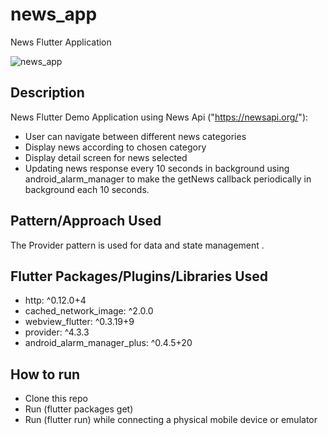 # news_app

News Flutter Application

![news_app](https://i.imgur.com/g8lnsPS.gif)

## Description
News Flutter Demo Application using News Api ("https://newsapi.org/"):
- User can navigate between different news categories
- Display news according to chosen category
- Display detail screen for news selected
- Updating news response every 10 seconds in background using android_alarm_manager to make the getNews callback periodically in background each 10 seconds. 



## Pattern/Approach Used 
The Provider pattern is used for data and state management .

## Flutter Packages/Plugins/Libraries Used

 - http: ^0.12.0+4
 - cached_network_image: ^2.0.0
 - webview_flutter: ^0.3.19+9
 - provider: ^4.3.3
 - android_alarm_manager_plus: ^0.4.5+20
  

## How to run
- Clone this repo
- Run (flutter packages get)
- Run (flutter run) while connecting a physical mobile device or emulator





